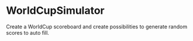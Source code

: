 # WorldCupSimulator
Create a WorldCup scoreboard and create possibilities to generate random scores to auto fill.
